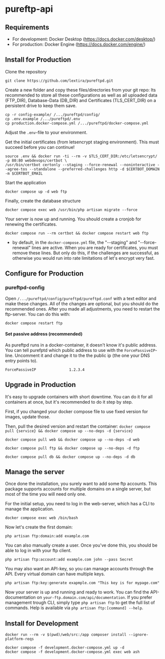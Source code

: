 # pureftp-api

## Requirements
* For development: Docker Desktop (https://docs.docker.com/desktop/)
* For production: Docker Engine (https://docs.docker.com/engine/)

## Install for Production

Clone the repository 
```
git clone https://github.com/lextira/pureftpd.git
```

Create a new folder and copy these files/directories from your git repo:
Its recommended to store all these configurations as well as all uploaded data (FTP_DIR), Database-Data (DB_DIR) and Certificates (TLS_CERT_DIR) on a persistent drive to keep them save.
```
cp -r config-example/ /.../pureftpd/config/
cp .env.example /.../pureftpd/.env
cp production.docker-compose.yml /.../pureftpd/docker-compose.yml
```

Adjust the `.env`-file to your environment. 

Get the initial certificates (from letsencrypt staging environment). This must succeed before you can continue!
```
source .env && docker run -ti --rm -v $TLS_CERT_DIR:/etc/letsencrypt/ -p 80:80 webdevops/certbot \
/usr/bin/certbot certonly --staging --force-renewal --noninteractive --agree-tos --standalone --preferred-challenges http -d $CERTBOT_DOMAIN -m $CERTBOT_EMAIL
```

Start the application
```
docker compose up -d web ftp
```

Finally, create the database structure
```
docker compose exec web /usr/bin/php artisan migrate --force
```

Your server is now up and running. You should create a cronjob for renewing the certificates.
```
docker compose run --rm certbot && docker compose restart web ftp
```
 * by default, in the `docker-compose.yml` file, the "--staging" and "--force-renewal" lines are active. When you are ready for certificates, you must remove these lines. But only do this, if the challenges are successful, as otherwise you would run into rate limitations of let's encrypt very fast.


## Configure for Production

### pureftpd-config
Open `/.../pureftpd/config/pureftpd/pureftpd.conf` with a text editor and make these changes. All of the changes are optional, but you should do the recommended ones. After you made all adjustments, you need to restart the ftp-server. You can do this with:
```
docker compose restart ftp
```

#### Set passive address (recommended)
As pureftpd runs in a docker-container, it doesn't know it's public address. You can tell purefptd which public address to use with the `ForcePassiveIP`-line. Uncomment it and change it to the the public ip (the one your DNS entry points to).

```
ForcePassiveIP               1.2.3.4
```

## Upgrade in Production
It's easy to upgrade containers with short downtime. You can do it for all containers at once, but it's
recommended to do it step by step.

First, if you changed your docker compose file to use fixed version for images, update those.

Then, pull the desired version and restart the container: `docker compose pull {service} && docker compose up --no-deps -d {service}
`

```
docker compose pull web && docker compose up --no-deps -d web

docker compose pull ftp && docker compose up --no-deps -d ftp

docker compose pull db && docker compose up --no-deps -d db
```

## Manage the server

Once done the installation, you surely want to add some ftp accounts. This package supports accounts for multiple domains on a single server, but most of the time you will need only one.

For the initial setup, you need to log in the web-server, which has a CLI to manage the application.
```
docker compose exec web /bin/bash
```

Now let's create the first domain:
```
php artisan ftp:domain:add example.com
```

You can also manually create a user. Once you've done this, you should be able to log in with your ftp client.
```
php artisan ftp:account:add example.com john --pass Secret
```

You may also want an API-key, so you can manage accounts through the API. Every virtual domain can have multiple keys.
```
php artisan ftp:key:generate exapmple.com "This key is for mypage.com"
```

Now your server is up and running and ready to work. You can find the API-documentation on `your-ftp.domain.com/api/documentation`. If you prefer management trough CLI, simply type `php artisan ftp` to get the full list of commands. Help is available via `php artisan ftp:[command] --help`.



## Install for Development

```
docker run --rm -v $(pwd)/web/src:/app composer install --ignore-platform-reqs

docker compose -f development.docker-compose.yml up -d
docker compose -f development.docker-compose.yml exec web ash
```